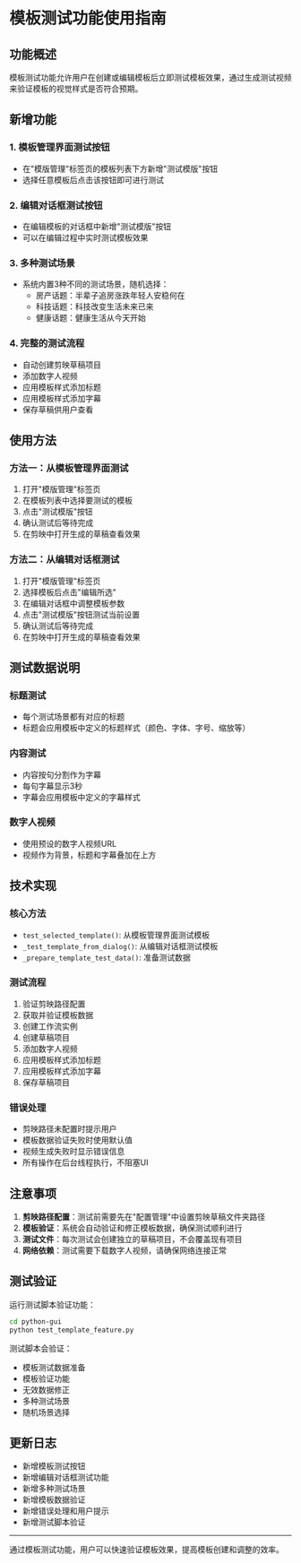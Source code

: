 # 模板测试功能使用指南

## 功能概述

模板测试功能允许用户在创建或编辑模板后立即测试模板效果，通过生成测试视频来验证模板的视觉样式是否符合预期。

## 新增功能

### 1. 模板管理界面测试按钮
- 在"模版管理"标签页的模板列表下方新增"测试模版"按钮
- 选择任意模板后点击该按钮即可进行测试

### 2. 编辑对话框测试按钮
- 在编辑模板的对话框中新增"测试模版"按钮
- 可以在编辑过程中实时测试模板效果

### 3. 多种测试场景
- 系统内置3种不同的测试场景，随机选择：
  - 房产话题：半辈子追房涨跌年轻人安稳何在
  - 科技话题：科技改变生活未来已来
  - 健康话题：健康生活从今天开始

### 4. 完整的测试流程
- 自动创建剪映草稿项目
- 添加数字人视频
- 应用模板样式添加标题
- 应用模板样式添加字幕
- 保存草稿供用户查看

## 使用方法

### 方法一：从模板管理界面测试
1. 打开"模版管理"标签页
2. 在模板列表中选择要测试的模板
3. 点击"测试模版"按钮
4. 确认测试后等待完成
5. 在剪映中打开生成的草稿查看效果

### 方法二：从编辑对话框测试
1. 打开"模版管理"标签页
2. 选择模板后点击"编辑所选"
3. 在编辑对话框中调整模板参数
4. 点击"测试模版"按钮测试当前设置
5. 确认测试后等待完成
6. 在剪映中打开生成的草稿查看效果

## 测试数据说明

### 标题测试
- 每个测试场景都有对应的标题
- 标题会应用模板中定义的标题样式（颜色、字体、字号、缩放等）

### 内容测试
- 内容按句分割作为字幕
- 每句字幕显示3秒
- 字幕会应用模板中定义的字幕样式

### 数字人视频
- 使用预设的数字人视频URL
- 视频作为背景，标题和字幕叠加在上方

## 技术实现

### 核心方法
- `test_selected_template()`: 从模板管理界面测试模板
- `_test_template_from_dialog()`: 从编辑对话框测试模板
- `_prepare_template_test_data()`: 准备测试数据

### 测试流程
1. 验证剪映路径配置
2. 获取并验证模板数据
3. 创建工作流实例
4. 创建草稿项目
5. 添加数字人视频
6. 应用模板样式添加标题
7. 应用模板样式添加字幕
8. 保存草稿项目

### 错误处理
- 剪映路径未配置时提示用户
- 模板数据验证失败时使用默认值
- 视频生成失败时显示错误信息
- 所有操作在后台线程执行，不阻塞UI

## 注意事项

1. **剪映路径配置**：测试前需要先在"配置管理"中设置剪映草稿文件夹路径
2. **模板验证**：系统会自动验证和修正模板数据，确保测试顺利进行
3. **测试文件**：每次测试会创建独立的草稿项目，不会覆盖现有项目
4. **网络依赖**：测试需要下载数字人视频，请确保网络连接正常

## 测试验证

运行测试脚本验证功能：
```bash
cd python-gui
python test_template_feature.py
```

测试脚本会验证：
- 模板测试数据准备
- 模板验证功能
- 无效数据修正
- 多种测试场景
- 随机场景选择

## 更新日志

- 新增模板测试按钮
- 新增编辑对话框测试功能
- 新增多种测试场景
- 新增模板数据验证
- 新增错误处理和用户提示
- 新增测试脚本验证

---

通过模板测试功能，用户可以快速验证模板效果，提高模板创建和调整的效率。



